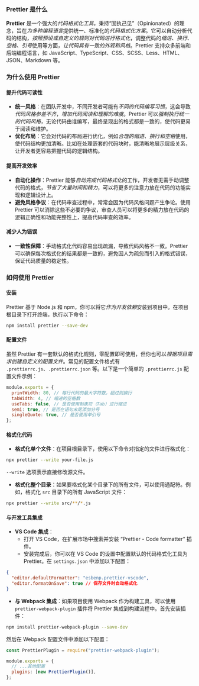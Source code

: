 ### Prettier 是什么

**Prettier** 是一个强大的*代码格式化工具*，秉持“固执己见”（Opinionated）的理念，旨在*为多种编程语言*提供统一、标准化的*代码格式化方案*。它可以自动分析代码的结构，*按照预设或自定义的规则对代码进行格式化*，调整代码的*缩进、换行、空格、引号*使用等方面，*让代码具有一致的外观和风格*。Prettier 支持众多前端和后端编程语言，如 JavaScript、TypeScript、CSS、SCSS、Less、HTML、JSON、Markdown 等。

### 为什么使用 Prettier

#### 提升代码可读性

- **统一风格**：在团队开发中，不同开发者可能有*不同的代码编写习惯*，这会导致*代码风格参差不齐*，*增加代码阅读和理解的难度*。Prettier 可以*强制执行统一的代码风格*，无论代码由谁编写，最终呈现出的格式都是一致的，使代码更易于阅读和维护。
- **优化布局**：它会对代码的布局进行优化，例如*合理的缩进、换行和空格*使用，使代码结构更加清晰。比如在处理嵌套的代码块时，能清晰地展示层级关系，让开发者更容易把握代码的逻辑结构。

#### 提高开发效率

- **自动化操作**：Prettier 能够*自动完成代码格式化*的工作，开发者无需手动调整代码的格式，*节省了大量时间和精力*，可以将更多的注意力放在代码的功能实现和逻辑设计上。
- **避免风格争议**：在代码审查过程中，常常会因为代码风格问题产生争论。使用 Prettier 可以消除这些不必要的争议，审查人员可以将更多的精力放在代码的逻辑正确性和功能完整性上，提高代码审查的效率。

#### 减少人为错误

- **一致性保障**：手动格式化代码容易出现疏漏，导致代码风格不一致。Prettier 可以确保每次格式化的结果都是一致的，避免因人为疏忽而引入的格式错误，保证代码质量的稳定性。

### 如何使用 Prettier

#### 安装

Prettier 基于 Node.js 和 npm，你可以将它*作为开发依赖*安装到项目中。在项目根目录下打开终端，执行以下命令：

```bash
npm install prettier --save-dev
```

#### 配置文件

虽然 Prettier 有一套默认的格式化规则，零配置即可使用，但你也可以*根据项目需求创建自定义的配置文件*。常见的配置文件格式有 `.prettierrc.js`、`.prettierrc.json` 等。以下是一个简单的 `.prettierrc.js` 配置文件示例：

```javascript
module.exports = {
  printWidth: 80, // 每行代码的最大字符数，超过则换行
  tabWidth: 4, // 缩进的空格数
  useTabs: false, // 是否使用制表符（Tab）进行缩进
  semi: true, // 是否在语句末尾添加分号
  singleQuote: true, // 是否使用单引号
};
```

#### 格式化代码

- **格式化单个文件**：在项目根目录下，使用以下命令对指定的文件进行格式化：

```bash
npx prettier --write your-file.js
```

`--write` 选项表示直接修改源文件。

- **格式化整个目录**：如果要格式化某个目录下的所有文件，可以使用通配符。例如，格式化 `src` 目录下的所有 JavaScript 文件：

```bash
npx prettier --write src/**/*.js
```

#### 与开发工具集成

- **VS Code 集成**：
  - 打开 VS Code，在扩展市场中搜索并安装 “Prettier - Code formatter” 插件。
  - 安装完成后，你可以在 VS Code 的设置中配置默认的代码格式化工具为 Prettier。在 `settings.json` 中添加以下配置：

```json
{
  "editor.defaultFormatter": "esbenp.prettier-vscode",
  "editor.formatOnSave": true // 保存文件时自动格式化
}
```

- **与 Webpack 集成**：如果项目使用 Webpack 作为构建工具，可以使用 `prettier-webpack-plugin` 插件将 Prettier 集成到构建流程中。首先安装插件：

```bash
npm install prettier-webpack-plugin --save-dev
```

然后在 Webpack 配置文件中添加以下配置：

```javascript
const PrettierPlugin = require("prettier-webpack-plugin");

module.exports = {
  // ...其他配置
  plugins: [new PrettierPlugin()],
};
```
